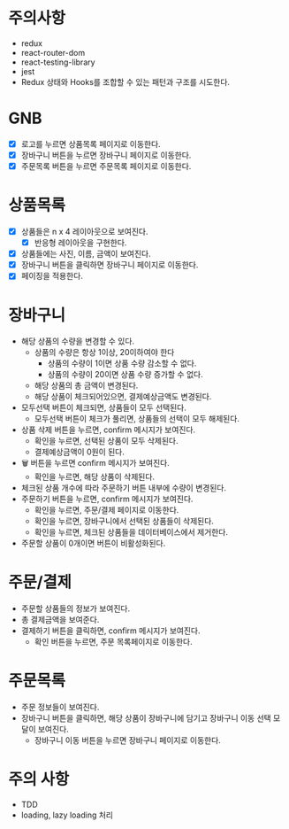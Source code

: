 # 주의사항

- redux
- react-router-dom
- react-testing-library
- jest
- Redux 상태와 Hooks를 조합할 수 있는 패턴과 구조를 시도한다.

# GNB

- [x] 로고를 누르면 상품목록 페이지로 이동한다.
- [x] 장바구니 버튼을 누르면 장바구니 페이지로 이동한다.
- [x] 주문목록 버튼을 누르면 주문목록 페이지로 이동한다.

# 상품목록

- [x] 상품들은 n x 4 레이아웃으로 보여진다.
  - [x] 반응형 레이아웃을 구현한다.
- [x] 상품들에는 사진, 이름, 금액이 보여진다.
- [x] 장바구니 버튼을 클릭하면 장바구니 페이지로 이동한다.
- [x] 페이징을 적용한다.

# 장바구니

- 해당 상품의 수량을 변경할 수 있다.
  - 상품의 수량은 항상 1이상, 20이하여야 한다
    - 상품의 수량이 1이면 상품 수량 감소할 수 없다.
    - 상품의 수량이 20이면 상품 수량 증가할 수 없다.
  - 해당 상품의 총 금액이 변경된다.
  - 해당 상품이 체크되어있으면, 결제예상금액도 변경된다.
- 모두선택 버튼이 체크되면, 상품들이 모두 선택된다.
  - 모두선택 버튼이 체크가 풀리면, 상품들의 선택이 모두 해제된다.
- 상품 삭제 버튼을 누르면, confirm 메시지가 보여진다.
  - 확인을 누르면, 선택된 상품이 모두 삭제된다.
  - 결제예상금액이 0원이 된다.
- 🗑 버튼을 누르면 confirm 메시지가 보여진다.
  - 확인을 누르면, 해당 상품이 삭제된다.
- 체크된 상품 개수에 따라 주문하기 버튼 내부에 수량이 변경된다.
- 주문하기 버튼을 누르면, confirm 메시지가 보여진다.
  - 확인을 누르면, 주문/결제 페이지로 이동한다.
  - 확인을 누르면, 장바구니에서 선택된 상품들이 삭제된다.
  - 확인을 누르면, 체크된 상품들을 데이터베이스에서 제거한다.
- 주문할 상품이 0개이면 버튼이 비활성화된다.

# 주문/결제

- 주문할 상품들의 정보가 보여진다.
- 총 결제금액을 보여준다.
- 결제하기 버튼을 클릭하면, confirm 메시지가 보여진다.
  - 확인 버튼을 누르면, 주문 목록페이지로 이동한다.

# 주문목록

- 주문 정보들이 보여진다.
- 장바구니 버튼을 클릭하면, 해당 상품이 장바구니에 담기고 장바구니 이동 선택 모달이 보여진다.
  - 장바구니 이동 버튼을 누르면 장바구니 페이지로 이동한다.

# 주의 사항

- TDD
- loading, lazy loading 처리
